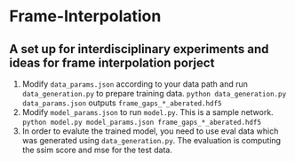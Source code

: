 # Frame-Interpolation
## A set up for interdisciplinary experiments and ideas for frame interpolation porject

1. Modify `data_params.json` according to your data path and run `data_generation.py` to prepare training data.
`python data_generation.py data_params.json` outputs `frame_gaps_*_aberated.hdf5`
2. Modify `model_params.json` to run `model.py`. This is a sample network.
`python model.py model_params.json frame_gaps_*_aberated.hdf5`
3. In order to evalute the trained model, you need to use eval data which was generated using `data_generation.py`. The evaluation is computing the ssim score and mse for the test data.

